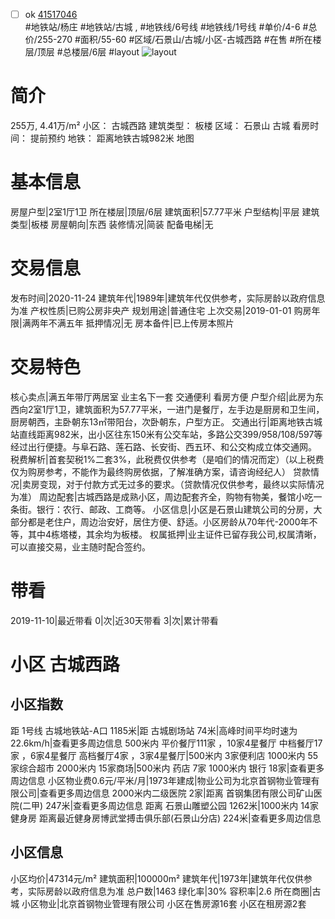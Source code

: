 - [ ] ok [41517046](https://bj.5i5j.com/ershoufang/41517046.html)  
 #地铁站/杨庄 #地铁站/古城 ,  #地铁线/6号线 #地铁线/1号线
#单价/4-6 #总价/255-270 #面积/55-60   #区域/石景山/古城/小区-古城西路 #在售 #所在楼层/顶层 #总楼层/6层 #layout 
![layout](http://image16.5i5j.com/erp/house/4151/41517046/huxing/bpkmjplkb94480fa.jpg_P5.jpg) 
# 简介 
 255万,  4.41万/m² 
小区： 古城西路
建筑类型： 板楼
区域： 石景山 古城
看房时间： 提前预约
地铁： 距离地铁古城982米 地图
# 基本信息 
 房屋户型|2室1厅1卫
所在楼层|顶层/6层
建筑面积|57.77平米
户型结构|平层
建筑类型|板楼
房屋朝向|东西
装修情况|简装
配备电梯|无
# 交易信息 
 发布时间|2020-11-24
建筑年代|1989年|建筑年代仅供参考，实际房龄以政府信息为准
产权性质|已购公房非央产
规划用途|普通住宅
上次交易|2019-01-01
购房年限|满两年不满五年
抵押情况|无
房本备件|已上传房本照片
# 交易特色 
 核心卖点|满五年带厅两居室 业主名下一套 交通便利 看房方便
户型介绍|此房为东西向2室1厅1卫，建筑面积为57.77平米，一进门是餐厅，左手边是厨房和卫生间，厨房朝西，主卧朝东13㎡带阳台，次卧朝东，户型方正。
交通出行|距离地铁古城站直线距离982米，出小区往东150米有公交车站，多路公交399/958/108/597等经过出行便捷。与阜石路、莲石路、长安街、西五环、和公交构成立体交通网。
税费解析|首套契税1%二套3%，此税费仅供参考（是咱们的情况而定）（以上税费仅为购房参考，不能作为最终购房依据，了解准确方案，请咨询经纪人）
贷款情况|卖房变现，对于付款方式无过多的要求。（贷款情况仅供参考，最终以实际情况为准）
周边配套|古城西路是成熟小区，周边配套齐全，购物有物美，餐馆小吃一条街。银行：农行、邮政、工商等。
小区信息|小区是石景山建筑公司的分房，大部分都是老住户，周边治安好，居住方便、舒适。小区房龄从70年代-2000年不等，其中4栋塔楼，其余均为板楼。
权属抵押|业主证件已留存我公司,权属清晰，可以直接交易，业主随时配合签约。
# 带看 
 2019-11-10|最近带看	 0|次|近30天带看	 3|次|累计带看
# 小区 古城西路
## 小区指数 
 距 1号线 古城地铁站-A口 1185米|距 古城剧场站 74米|高峰时间平均时速为22.6km/h|查看更多周边信息
500米内 平价餐厅111家 ，10家4星餐厅
中档餐厅17家 ，6家4星餐厅
高档餐厅4家 ，3家4星餐厅|500米内 3家便利店
1000米内 55家综合超市
2000米内 15家商场|500米内 药店 7家
1000米内 银行 18家|查看更多周边信息
小区物业费0.6元/平米/月|1973年建成|物业公司为北京首钢物业管理有限公司|查看更多周边信息
2000米内二级医院 2家|距离 首钢集团有限公司矿山医院(二甲)  247米|查看更多周边信息
距离 石景山雕塑公园 1262米|1000米内 14家 健身房
距离最近健身房博武堂搏击俱乐部(石景山分店) 224米|查看更多周边信息
## 小区信息 
 小区均价|47314元/m²
建筑面积|100000m²
建筑年代|1973年|建筑年代仅供参考，实际房龄以政府信息为准
总户数|1463
绿化率|30%
容积率|2.6
所在商圈|古城
小区物业|北京首钢物业管理有限公司
小区在售房源16套
小区在租房源2套
